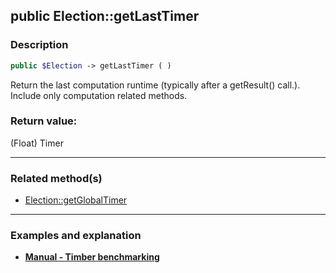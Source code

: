 ## public Election::getLastTimer

### Description    

```php
public $Election -> getLastTimer ( )
```

Return the last computation runtime (typically after a getResult() call.). Include only computation related methods.    


### Return value:   

(Float) Timer


---------------------------------------

### Related method(s)      

* [Election::getGlobalTimer](../Election%20Class/public%20Election--getGlobalTimer.md)    

---------------------------------------

### Examples and explanation

* **[Manual - Timber benchmarking](https://github.com/julien-boudry/Condorcet/wiki/III-%23-A.-Avanced-features---Configuration-%23-1.-Timer-Benchmarking)**    
